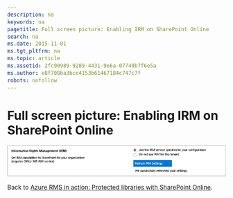 ```yaml
---
description: na
keywords: na
pagetitle: Full screen picture: Enabling IRM on SharePoint Online
search: na
ms.date: 2015-11-01
ms.tgt_pltfrm: na
ms.topic: article
ms.assetid: 2fc90989-9289-4431-9e6a-07740b7f6e5a
ms.author: e8f708ba3bce4153b61467184c747c7f
robots: nofollow
---
```

# Full screen picture: Enabling IRM on SharePoint Online
![](../Image/AzRMS_StoryboardSPO_1.png)

Back to [Azure RMS in action: Protected libraries with SharePoint Online](http://technet.microsoft.com/library/jj585026.aspx#BKMK_Example_SharePoint).

